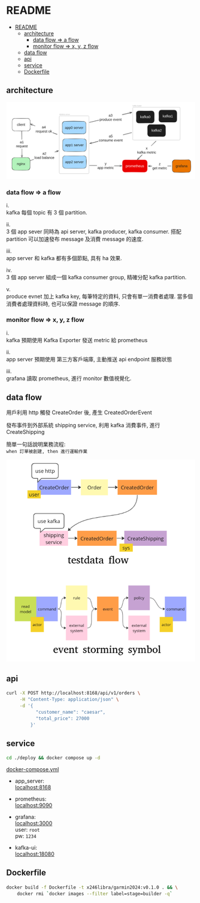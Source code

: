 # README

- [README](#readme)
  - [architecture](#architecture)
    - [data flow =\> a flow](#data-flow--a-flow)
    - [monitor flow =\> x, y, z flow](#monitor-flow--x-y-z-flow)
  - [data flow](#data-flow)
  - [api](#api)
  - [service](#service)
  - [Dockerfile](#dockerfile)


## architecture

![architecture](asset/architecture.png)

### data flow => a flow

i.  
kafka 每個 topic 有 3 個 partition.  

ii.  
3 個 app sever 同時為 api server, kafka producer, kafka consumer. 搭配 partition 可以加速發布 message 及消費 message 的速度.  

iii.  
app server 和 kafka 都有多個節點, 具有 ha 效果.  

iv.  
3 個 app server 組成一個 kafka consumer group, 精確分配 kafka partition.

v.  
produce evnet 加上 kafka key, 每筆特定的資料, 只會有單一消費者處理. 當多個消費者處理資料時, 也可以保證 message 的順序.  

### monitor flow => x, y, z flow

i.  
kafka 預期使用 Kafka Exporter 發送 metric 給 prometheus

ii.  
app server 預期使用 第三方客戶端庫, 主動推送 api endpoint 服務狀態

iii.  
grafana 讀取 prometheus, 進行 monitor 數值視覺化.

## data flow

用戶利用 http 觸發 CreateOrder 後, 產生 CreatedOrderEvent  

發布事件到外部系統 shipping service, 利用 kafka 消費事件, 進行 CreateShipping  

簡單一句話說明業務流程:  
`when 訂單被創建, then 進行運輸作業`  

![data_flow](asset/data_flow.png)


## api

```bash
curl -X POST http://localhost:8168/api/v1/orders \
     -H "Content-Type: application/json" \
     -d '{
           "customer_name": "caesar",
           "total_price": 27000
         }'
```

## service

```bash
cd ./deploy && docker compose up -d
```

[docker-compose.yml](deploy/docker-compose.yml)


- app_server:  
    <localhost:8168>
    
- prometheus:  
    <localhost:9090>
    
- grafana:  
    <localhost:3000>  
    user: `root`  
    pw: `1234`
    
-  kafka-ui:  
    <localhost:18080>
      
## Dockerfile

```bash
docker build -f Dockerfile -t x246libra/garmin2024:v0.1.0 . && \
    docker rmi `docker images --filter label=stage=builder -q`
```